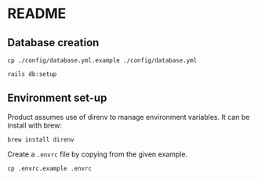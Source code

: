 # README

## Database creation

```
cp ./config/database.yml.example ./config/database.yml

rails db:setup

```

## Environment set-up

Product assumes use of direnv to manage environment variables. It can be install with brew:

```
brew install direnv
```

Create a `.envrc` file by copying from the given example.

```
cp .envrc.example .envrc

```



